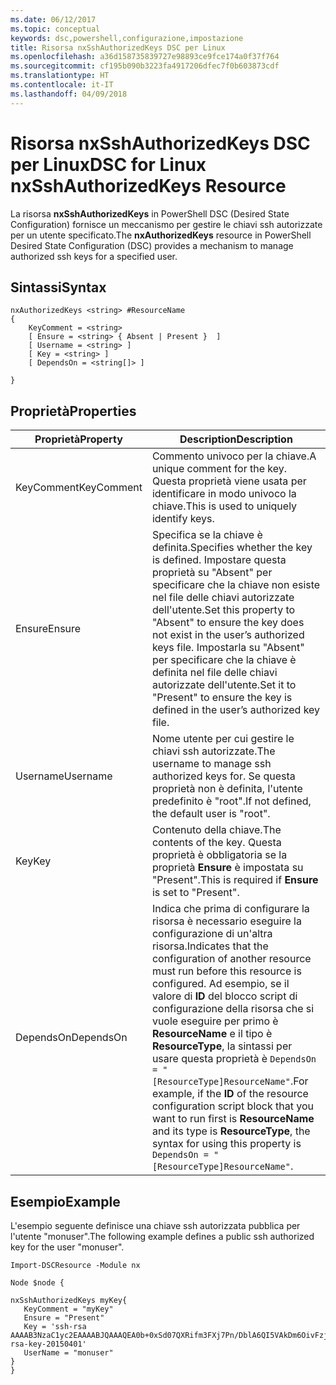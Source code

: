 ```yaml
---
ms.date: 06/12/2017
ms.topic: conceptual
keywords: dsc,powershell,configurazione,impostazione
title: Risorsa nxSshAuthorizedKeys DSC per Linux
ms.openlocfilehash: a36d158735839727e98893ce9fce174a0f37f764
ms.sourcegitcommit: cf195b090b3223fa4917206dfec7f0b603873cdf
ms.translationtype: HT
ms.contentlocale: it-IT
ms.lasthandoff: 04/09/2018
---
```

# <a name="dsc-for-linux-nxsshauthorizedkeys-resource"></a><span data-ttu-id="d51d8-103">Risorsa nxSshAuthorizedKeys DSC per Linux</span><span class="sxs-lookup"><span data-stu-id="d51d8-103">DSC for Linux nxSshAuthorizedKeys Resource</span></span>

<span data-ttu-id="d51d8-104">La risorsa **nxSshAuthorizedKeys** in PowerShell DSC (Desired State Configuration) fornisce un meccanismo per gestire le chiavi ssh autorizzate per un utente specificato.</span><span class="sxs-lookup"><span data-stu-id="d51d8-104">The **nxAuthorizedKeys** resource in PowerShell Desired State Configuration (DSC) provides a mechanism to manage authorized ssh keys for a specified user.</span></span>

## <a name="syntax"></a><span data-ttu-id="d51d8-105">Sintassi</span><span class="sxs-lookup"><span data-stu-id="d51d8-105">Syntax</span></span>

```
nxAuthorizedKeys <string> #ResourceName
{
    KeyComment = <string>
    [ Ensure = <string> { Absent | Present }  ]
    [ Username = <string> ]
    [ Key = <string> ]
    [ DependsOn = <string[]> ]

}
```

## <a name="properties"></a><span data-ttu-id="d51d8-106">Proprietà</span><span class="sxs-lookup"><span data-stu-id="d51d8-106">Properties</span></span>

|  <span data-ttu-id="d51d8-107">Proprietà</span><span class="sxs-lookup"><span data-stu-id="d51d8-107">Property</span></span> |  <span data-ttu-id="d51d8-108">Description</span><span class="sxs-lookup"><span data-stu-id="d51d8-108">Description</span></span> |
|---|---|
| <span data-ttu-id="d51d8-109">KeyComment</span><span class="sxs-lookup"><span data-stu-id="d51d8-109">KeyComment</span></span>| <span data-ttu-id="d51d8-110">Commento univoco per la chiave.</span><span class="sxs-lookup"><span data-stu-id="d51d8-110">A unique comment for the key.</span></span> <span data-ttu-id="d51d8-111">Questa proprietà viene usata per identificare in modo univoco la chiave.</span><span class="sxs-lookup"><span data-stu-id="d51d8-111">This is used to uniquely identify keys.</span></span>|
| <span data-ttu-id="d51d8-112">Ensure</span><span class="sxs-lookup"><span data-stu-id="d51d8-112">Ensure</span></span>| <span data-ttu-id="d51d8-113">Specifica se la chiave è definita.</span><span class="sxs-lookup"><span data-stu-id="d51d8-113">Specifies whether the key is defined.</span></span> <span data-ttu-id="d51d8-114">Impostare questa proprietà su "Absent" per specificare che la chiave non esiste nel file delle chiavi autorizzate dell'utente.</span><span class="sxs-lookup"><span data-stu-id="d51d8-114">Set this property to "Absent" to ensure the key does not exist in the user’s authorized keys file.</span></span> <span data-ttu-id="d51d8-115">Impostarla su "Absent" per specificare che la chiave è definita nel file delle chiavi autorizzate dell'utente.</span><span class="sxs-lookup"><span data-stu-id="d51d8-115">Set it to "Present" to ensure the key is defined in the user’s authorized key file.</span></span>|
| <span data-ttu-id="d51d8-116">Username</span><span class="sxs-lookup"><span data-stu-id="d51d8-116">Username</span></span>| <span data-ttu-id="d51d8-117">Nome utente per cui gestire le chiavi ssh autorizzate.</span><span class="sxs-lookup"><span data-stu-id="d51d8-117">The username to manage ssh authorized keys for.</span></span> <span data-ttu-id="d51d8-118">Se questa proprietà non è definita, l'utente predefinito è "root".</span><span class="sxs-lookup"><span data-stu-id="d51d8-118">If not defined, the default user is "root".</span></span>|
| <span data-ttu-id="d51d8-119">Key</span><span class="sxs-lookup"><span data-stu-id="d51d8-119">Key</span></span>| <span data-ttu-id="d51d8-120">Contenuto della chiave.</span><span class="sxs-lookup"><span data-stu-id="d51d8-120">The contents of the key.</span></span> <span data-ttu-id="d51d8-121">Questa proprietà è obbligatoria se la proprietà **Ensure** è impostata su "Present".</span><span class="sxs-lookup"><span data-stu-id="d51d8-121">This is required if **Ensure** is set to "Present".</span></span>|
| <span data-ttu-id="d51d8-122">DependsOn</span><span class="sxs-lookup"><span data-stu-id="d51d8-122">DependsOn</span></span> | <span data-ttu-id="d51d8-123">Indica che prima di configurare la risorsa è necessario eseguire la configurazione di un'altra risorsa.</span><span class="sxs-lookup"><span data-stu-id="d51d8-123">Indicates that the configuration of another resource must run before this resource is configured.</span></span> <span data-ttu-id="d51d8-124">Ad esempio, se il valore di **ID** del blocco script di configurazione della risorsa che si vuole eseguire per primo è **ResourceName** e il tipo è **ResourceType**, la sintassi per usare questa proprietà è `DependsOn = "[ResourceType]ResourceName"`.</span><span class="sxs-lookup"><span data-stu-id="d51d8-124">For example, if the **ID** of the resource configuration script block that you want to run first is **ResourceName** and its type is **ResourceType**, the syntax for using this property is `DependsOn = "[ResourceType]ResourceName"`.</span></span>|

## <a name="example"></a><span data-ttu-id="d51d8-125">Esempio</span><span class="sxs-lookup"><span data-stu-id="d51d8-125">Example</span></span>

<span data-ttu-id="d51d8-126">L'esempio seguente definisce una chiave ssh autorizzata pubblica per l'utente "monuser".</span><span class="sxs-lookup"><span data-stu-id="d51d8-126">The following example defines a public ssh authorized key for the user "monuser".</span></span>

```
Import-DSCResource -Module nx

Node $node {

nxSshAuthorizedKeys myKey{
   KeyComment = "myKey"
   Ensure = "Present"
   Key = 'ssh-rsa AAAAB3NzaC1yc2EAAAABJQAAAQEA0b+0xSd07QXRifm3FXj7Pn/DblA6QI5VAkDm6OivFzj3U6qGD1VJ6AAxWPCyMl/qhtpRtxZJDu/TxD8AyZNgc8aN2CljN1hOMbBRvH2q5QPf/nCnnJRaGsrxIqZjyZdYo9ZEEzjZUuMDM5HI1LA9B99k/K6PK2Bc1NLivpu7nbtVG2tLOQs+GefsnHuetsRMwo/+c3LtwYm9M0XfkGjYVCLO4CoFuSQpvX6AB3TedUy6NZ0iuxC0kRGg1rIQTwSRcw+McLhslF0drs33fw6tYdzlLBnnzimShMuiDWiT37WqCRovRGYrGCaEFGTG2e0CN8Co8nryXkyWc6NSDNpMzw== rsa-key-20150401'
   UserName = "monuser"
}
}
```